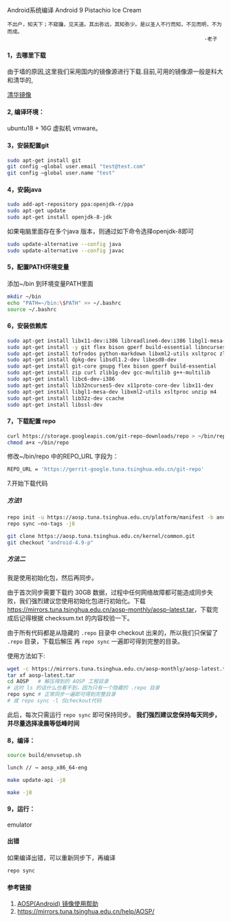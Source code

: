 



Android系统编译 Android 9 Pistachio Ice Cream



```
不出户，知天下；不窥牖，见天道。其出弥远，其知弥少。是以圣人不行而知，不见而明，不为而成。
																-老子
```



#### 1，去哪里下载

由于墙的原因,这里我们采用国内的镜像源进行下载.目前,可用的镜像源一般是科大和清华的,

[清华镜像](https://mirrors.tuna.tsinghua.edu.cn/help/AOSP/)

 

#### 2, 编译环境：

ubuntu18 + 16G   虚拟机 vmware。

 

#### 3，安装配置git

```bash
sudo apt-get install git
git config –global user.email "test@test.com"
git config –global user.name "test"
```

#### 4，安装java

```bash
sudo add-apt-repository ppa:openjdk-r/ppa
sudo apt-get update
sudo apt-get install openjdk-8-jdk
```

 


如果电脑里面存在多个java 版本，则通过如下命令选择openjdk-8即可

```bash
sudo update-alternative --config java
sudo update-alternative --config javac
```

#### 5，配置PATH环境变量

添加~/bin 到环境变量PATH里面

```bash
mkdir ~/bin
echo "PATH=~/bin:\$PATH" >> ~/.bashrc
source ~/.bashrc
```

 

#### 6，安装依赖库

```bash
sudo apt-get install libx11-dev:i386 libreadline6-dev:i386 libgl1-mesa-dev g++-multilib
sudo apt-get install -y git flex bison gperf build-essential libncurses5-dev:i386
sudo apt-get install tofrodos python-markdown libxml2-utils xsltproc zlib1g-dev:i386
sudo apt-get install dpkg-dev libsdl1.2-dev libesd0-dev
sudo apt-get install git-core gnupg flex bison gperf build-essential
sudo apt-get install zip curl zlib1g-dev gcc-multilib g++-multilib
sudo apt-get install libc6-dev-i386
sudo apt-get install lib32ncurses5-dev x11proto-core-dev libx11-dev
sudo apt-get install libgl1-mesa-dev libxml2-utils xsltproc unzip m4
sudo apt-get install lib32z-dev ccache
sudo apt-get install libssl-dev
```

 

#### 7，下载配置 repo

```bash
curl https://storage.googleapis.com/git-repo-downloads/repo > ~/bin/repo
chmod a+x ~/bin/repo
```

 

修改~/bin/repo 中的REPO_URL 字段为：

```bash
REPO_URL = 'https://gerrit-google.tuna.tsinghua.edu.cn/git-repo'
```



 



7.开始下载代码

##### 方法1

```bash
repo init -u https://aosp.tuna.tsinghua.edu.cn/platform/manifest -b android-9.0.0_r3
repo sync –no-tags -j8
```



```bash
git clone https://aosp.tuna.tsinghua.edu.cn/kernel/common.git
git checkout "android-4.9-p"
```

##### 方法二

 我是使用初始化包，然后再同步。

由于首次同步需要下载约 30GB 数据，过程中任何网络故障都可能造成同步失败，我们强烈建议您使用初始化包进行初始化。下载 <https://mirrors.tuna.tsinghua.edu.cn/aosp-monthly/aosp-latest.tar>，下载完成后记得根据 checksum.txt 的内容校验一下。

由于所有代码都是从隐藏的 `.repo` 目录中 checkout 出来的，所以我们只保留了 `.repo` 目录，下载后解压 再 `repo sync` 一遍即可得到完整的目录。

使用方法如下:

```bash
wget -c https://mirrors.tuna.tsinghua.edu.cn/aosp-monthly/aosp-latest.tar # 下载初始化包
tar xf aosp-latest.tar
cd AOSP   # 解压得到的 AOSP 工程目录
# 这时 ls 的话什么也看不到，因为只有一个隐藏的 .repo 目录
repo sync # 正常同步一遍即可得到完整目录
# 或 repo sync -l 仅checkout代码
```

此后，每次只需运行 `repo sync` 即可保持同步。
**我们强烈建议您保持每天同步，并尽量选择凌晨等低峰时间**

#### 8，编译：



```bash
source build/envsetup.sh

lunch // → aosp_x86_64-eng

make update-api -j8

make -j8

```



 

#### 9，运行：

emulator 



#### 出错

如果编译出错，可以重新同步下，再编译

```bash
repo sync
```



#### 参考链接

1. [AOSP(Android) 镜像使用帮助](https://lug.ustc.edu.cn/wiki/mirrors/help/aosp)
2. https://mirrors.tuna.tsinghua.edu.cn/help/AOSP/